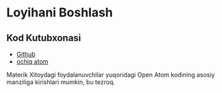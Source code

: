 # Loyihani Boshlash

## Kod Kutubxonasi

* [Github](https://github.com/3TiSite)
* [ochiq atom](https://atomgit.com/orgs/3ti)

Materik Xitoydagi foydalanuvchilar yuqoridagi Open Atom kodining asosiy manziliga kirishlari mumkin, bu tezroq.
